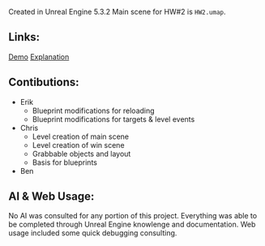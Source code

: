 Created in Unreal Engine 5.3.2
Main scene for HW#2 is `HW2.umap`.

## Links:
[Demo](https://youtu.be/ICk5C_rt0m8)
[Explanation](https://youtu.be/ZtuofIyOHOA)

## Contibutions:
 - Erik
   - Blueprint modifications for reloading
   - Blueprint modifications for targets & level events
 - Chris
   - Level creation of main scene
   - Level creation of win scene
   - Grabbable objects and layout
   - Basis for blueprints
 - Ben

## AI & Web Usage:
No AI was consulted for any portion of this project. Everything was able to be completed through Unreal Engine knowlenge and documentation. Web usage included some quick debugging consulting.
